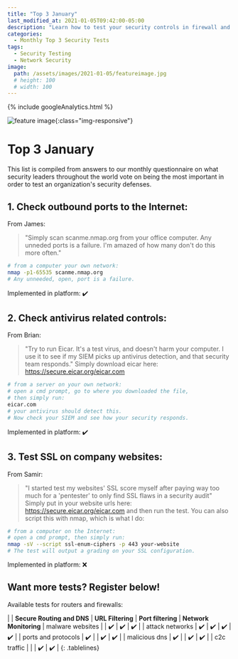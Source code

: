 ```yaml
---
title: "Top 3 January"
last_modified_at: 2021-01-05T09:42:00-05:00
description: "Learn how to test your security controls in firewall and routers using your command line"
categories:
  - Monthly Top 3 Security Tests
tags:
  - Security Testing
  - Network Security
image:
  path: /assets/images/2021-01-05/featureimage.jpg
  # height: 100
  # width: 100
---
```

<!-- Google analytics -->
{% include googleAnalytics.html %}
<!-- leadfeeder analytics -->
<!-- {% include leadfeederAnalytics.html %} -->

![feature image](/assets/images/2021-01-05/featureimage.jpg){:class="img-responsive"}  

# Top 3 January
This list is compiled from answers to our monthly questionnaire on what security leaders throughout the world vote on being the most important in order to test an organization's security defenses.

## 1. Check outbound ports to the Internet: 
From James:
>"Simply scan scanme.nmap.org from your office computer. Any unneded ports is a failure. I'm amazed of how many don't do this more often."
```bash
# from a computer your own network:
nmap -p1-65535 scanme.nmap.org
# Any unneeded, open, port is a failure.
```
Implemented in platform: :heavy_check_mark:
## 2. Check antivirus related controls:
From Brian:
>"Try to run Eicar. It's a test virus, and doesn't harm your computer. I use it to see if my SIEM picks up antivirus detection, and that security team responds."
Simply download eicar here: https://secure.eicar.org/eicar.com
```bash
# from a server on your own network:
# open a cmd prompt, go to where you downloaded the file, 
# then simply run:
eicar.com
# your antivirus should detect this. 
# Now check your SIEM and see how your security responds.
```
Implemented in platform: :heavy_check_mark:
## 3. Test SSL on company websites:
From Samir:
>"I started test my websites' SSL score myself after paying way too much for a 'pentester' to only find SSL flaws in a security audit"
Simply put in your website urls here: https://secure.eicar.org/eicar.com and then run the test.
You can also script this with nmap, which is what I do:
```bash
# from a computer on the Internet:
# open a cmd prompt, then simply run:
nmap -sV --script ssl-enum-ciphers -p 443 your-website
# The test will output a grading on your SSL configuration.
```
Implemented in platform: :x:
## Want more tests? Register below!  
Available tests for routers and firewalls:

<style>
.tablelines table, .tablelines td, .tablelines th {
        border: 1px gray;
        }
</style>
|                       |  **Secure Routing and DNS** | **URL Filtering**   | **Port filtering**  |   **Network Monitoring**
| malware websites      |                             | :heavy_check_mark:  | :heavy_check_mark:  | :heavy_check_mark:  |
| attack networks       | :heavy_check_mark:          | :heavy_check_mark:  | :heavy_check_mark:  | :heavy_check_mark:  |
| ports and protocols   | :heavy_check_mark:          |                     | :heavy_check_mark:  | :heavy_check_mark:  |
| malicious dns         | :heavy_check_mark:          |                     | :heavy_check_mark:  | :heavy_check_mark:  |
| c2c traffic           |                             |                     | :heavy_check_mark:  | :heavy_check_mark:  |
{: .tablelines}

<script charset="utf-8" type="text/javascript" src="//js.hsforms.net/forms/shell.js"></script>
<script>
  hbspt.forms.create({
	portalId: "8898112",
	formId: "2b1cfdb3-6618-4dd8-86e4-4786274c0d38"
});
</script>



[create account]: #want-more-tests-register-below